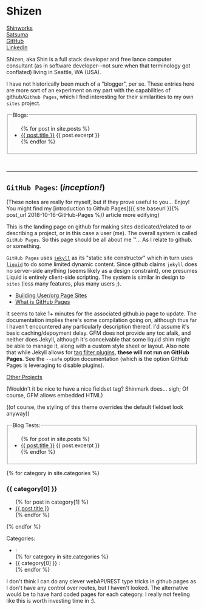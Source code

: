 # Shizen

[Shinworks](www.shinworks.co "My 'professional'/D.B.A. website")   
[Satsuma](www.satsuma.me "My personal website")  
[GitHub](https://github.com/Shizen)  
[LinkedIn](www.linkedin.com/in/sean-simmons-3932549b "I don't use LinkedIn, really, but people seem to like it ;)")  

Shizen, aka Shin is a full stack developer and free lance computer consultant (as in software developer--not sure when that terminology got conflated) living in Seattle, WA (USA).

I have not historically been much of a "blogger", per se.  These entries here are more sort of an experiment on my part with the capabilities of github/`Github Pages`, which I find interesting for their similarities to my own `sites` project.

<fieldset class="blogs">
  <legend>Blogs:</legend>  
  <ul>
    {% for post in site.posts %}
      <li>
        <a href="{{ post.url }}">{{ post.title }}</a>
        {{ post.excerpt }}
      </li>
    {% endfor %}
  </ul>
</fieldset>

<p>&nbsp;</p> <!-- evil spacer trix -->

---

## `GitHub Pages`:  (*inception!*)

(These notes are really for myself, but if they prove useful to you... Enjoy!  You might find my [introduction to Github Pages]({{ site.baseurl }}{% post_url 2018-10-16-GitHub-Pages %}) article more edifying)

This is the landing page on github for making sites dedicated/related to or describing a project, or in this case a user (me).  The overall system is called `GitHub Pages`.  So this page should be all about me :tm:... As I relate to github.  or something.

`GitHub Pages` uses [`jekyll`](https://github.com/jekyll/jekyll) as its "static site constructor" which in turn uses [`liquid`](https://shopify.github.io/liquid/basics/introduction/) to do some limited dynamic content.  Since github claims `jekyll` does no server-side anything (seems likely as a design constraint), one presumes Liquid is entirely client-side scripting.  The system is similar in design to `sites` (less many features, plus many users ;).

- [Building User/org Page Sites](https://help.github.com/articles/user-organization-and-project-pages/)
- [What is GitHub Pages](https://help.github.com/articles/what-is-github-pages/)

It seems to take 1+ minutes for the associated github.io page to update.  The documentation implies there's some compilation going on, although thus far I haven't encountered any particularly description thereof.  I'd assume it's basic caching/depoyment delay.  GFM does not provide any toc afaik, and neither does Jekyll, although it's conceivable that some liquid shim might be able to manage it, along with a custom style sheet or layout.  Also note that while Jekyll allows for [tag filter plugins](https://jekyllrb.com/docs/plugins/), **these will not run on GitHub Pages**.  See the `--safe` option documentation (which is the option GitHub Pages is leveraging to disable plugins).

[Other Projects](Another.md)

(Wouldn't it be nice to have a nice fieldset tag?  Shinmark does... sigh;  Of course, GFM allows embedded HTML)

((of course, the styling of this theme overrides the default fieldset look anyway))

<fieldset>
  <legend>Blog Tests:</legend>  
  <ul>
    {% for post in site.posts %}
      <li>
        <a href="{{ post.url }}">{{ post.title }}</a>
        {{ post.excerpt }}
      </li>
    {% endfor %}
  </ul>
</fieldset>

{% for category in site.categories %}
  <h3>{{ category[0] }}</h3>
  <ul>
    {% for post in category[1] %}
      <li><a href="{{ post.url }}">{{ post.title }}</a></li>
    {% endfor %}
  </ul>
{% endfor %}


Categories:  

<ul class="horizontal-list">
  <li>:</li>
{% for category in site.categories %}
  <li>{{ category[0] }} :</li>
{% endfor %}
</ul>

I don't think I can do any clever webAPI/REST type tricks in github pages as I don't have any control over routes, but I haven't looked.  The alternative would be to have hard coded pages for each category.  I really not feeling like this is worth investing time in :).
